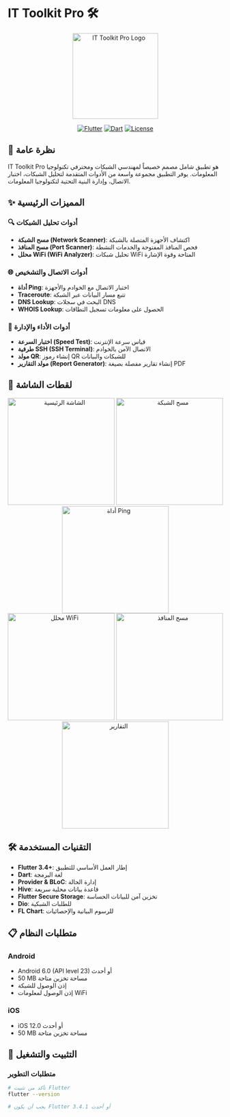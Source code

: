 # IT Toolkit Pro 🛠️

<div align="center">
  <img src="assets/images/app_logo.png" alt="IT Toolkit Pro Logo" width="200"/>
  
  [![Flutter](https://img.shields.io/badge/Flutter-02569B?style=for-the-badge&logo=flutter&logoColor=white)](https://flutter.dev)
  [![Dart](https://img.shields.io/badge/Dart-0175C2?style=for-the-badge&logo=dart&logoColor=white)](https://dart.dev)
  [![License](https://img.shields.io/badge/License-MIT-blue.svg?style=for-the-badge)](LICENSE)
</div>

## 📖 نظرة عامة

IT Toolkit Pro هو تطبيق شامل مصمم خصيصاً لمهندسي الشبكات ومحترفي تكنولوجيا المعلومات. يوفر التطبيق مجموعة واسعة من الأدوات المتقدمة لتحليل الشبكات، اختبار الاتصال، وإدارة البنية التحتية لتكنولوجيا المعلومات.

## ✨ المميزات الرئيسية

### 🔍 أدوات تحليل الشبكات
- **مسح الشبكة (Network Scanner)**: اكتشاف الأجهزة المتصلة بالشبكة
- **مسح المنافذ (Port Scanner)**: فحص المنافذ المفتوحة والخدمات النشطة
- **محلل WiFi (WiFi Analyzer)**: تحليل شبكات WiFi المتاحة وقوة الإشارة

### 🌐 أدوات الاتصال والتشخيص
- **أداة Ping**: اختبار الاتصال مع الخوادم والأجهزة
- **Traceroute**: تتبع مسار البيانات عبر الشبكة
- **DNS Lookup**: البحث في سجلات DNS
- **WHOIS Lookup**: الحصول على معلومات تسجيل النطاقات

### 🚀 أدوات الأداء والإدارة
- **اختبار السرعة (Speed Test)**: قياس سرعة الإنترنت
- **طرفية SSH (SSH Terminal)**: الاتصال الآمن بالخوادم
- **مولد QR**: إنشاء رموز QR للشبكات والبيانات
- **مولد التقارير (Report Generator)**: إنشاء تقارير مفصلة بصيغة PDF

## 📱 لقطات الشاشة

<div align="center">
  <img src="assets/images/screenshot_home.png" alt="الشاشة الرئيسية" width="250"/>
  <img src="assets/images/screenshot_network_scanner.png" alt="مسح الشبكة" width="250"/>
  <img src="assets/images/screenshot_ping_tool.png" alt="أداة Ping" width="250"/>
</div>

<div align="center">
  <img src="assets/images/screenshot_wifi_analyzer.png" alt="محلل WiFi" width="250"/>
  <img src="assets/images/screenshot_port_scanner.png" alt="مسح المنافذ" width="250"/>
  <img src="assets/images/screenshot_reports.png" alt="التقارير" width="250"/>
</div>

## 🛠️ التقنيات المستخدمة

- **Flutter 3.4+**: إطار العمل الأساسي للتطبيق
- **Dart**: لغة البرمجة
- **Provider & BLoC**: إدارة الحالة
- **Hive**: قاعدة بيانات محلية سريعة
- **Flutter Secure Storage**: تخزين آمن للبيانات الحساسة
- **Dio**: للطلبات الشبكية
- **FL Chart**: للرسوم البيانية والإحصائيات

## 📋 متطلبات النظام

### Android
- Android 6.0 (API level 23) أو أحدث
- 50 MB مساحة تخزين متاحة
- إذن الوصول للشبكة
- إذن الوصول لمعلومات WiFi

### iOS
- iOS 12.0 أو أحدث
- 50 MB مساحة تخزين متاحة

## 🚀 التثبيت والتشغيل

### متطلبات التطوير
```bash
# تأكد من تثبيت Flutter
flutter --version

# يجب أن يكون Flutter 3.4.1 أو أحدث
